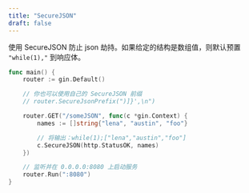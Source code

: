 ```yaml
---
title: "SecureJSON"
draft: false
---
```


使用 SecureJSON 防止 json 劫持。如果给定的结构是数组值，则默认预置 `"while(1),"` 到响应体。

```go
func main() {
	router := gin.Default()

	// 你也可以使用自己的 SecureJSON 前缀
	// router.SecureJsonPrefix(")]}',\n")

	router.GET("/someJSON", func(c *gin.Context) {
		names := []string{"lena", "austin", "foo"}

		// 将输出：while(1);["lena","austin","foo"]
		c.SecureJSON(http.StatusOK, names)
	})

	// 监听并在 0.0.0.0:8080 上启动服务
	router.Run(":8080")
}
```
